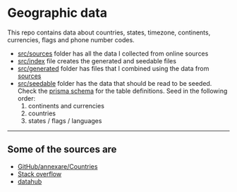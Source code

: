 # Geographic data

This repo contains data about countries, states, timezone, continents, currencies, flags and phone number codes.

- [src/sources](./src/sources) folder has all the data I collected from online sources
- [src/index](./src/index.ts) file creates the generated and seedable files
- [src/generated](./src/generated) folder has files that I combined using the data from [sources](./src/sources)
- [src/seedable](./src//seedable/) folder has the data that should be read to be seeded. Check the [prisma schema](./prisma/schema.prisma) for the table definitions. Seed in the following order:
  1. continents and currencies
  2. countries
  3. states / flags / languages

---

## Some of the sources are

- [GitHub/annexare/Countries](https://github.com/annexare/Countries)
- [Stack overflow](https://stackoverflow.com/a/4900304/13219635)
- [datahub](https://datahub.io/core/language-codes#resource-language-codes-full)
